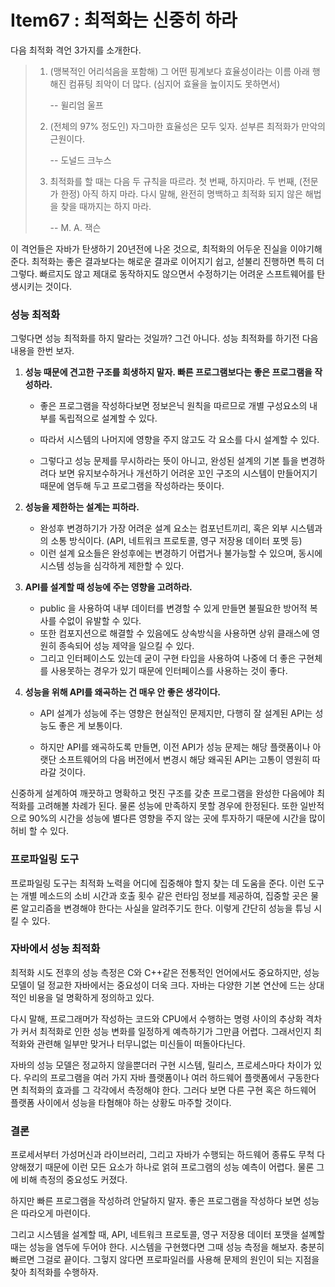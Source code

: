 # Item67 : 최적화는 신중히 하라

다음 최적화 격언 3가지를 소개한다.

> 1. (맹복적인 어리석음을 포함해) 그 어떤 핑계보다 효율성이라는 이름 아래 행해진 컴퓨팅 죄악이 더 많다. (심지어 효율을 높이지도 못하면서) 
>
>    -- 윌리엄 울프
>
> 2. (전체의 97% 정도인) 자그마한 효율성은 모두 잊자. 섣부른 최적화가 만악의 근원이다.
>
>    -- 도널드 크누스
>
> 3. 최적화를 할 때는 다음 두 규칙을 따르라. 첫 번째, 하지마라. 두 번째, (전문가 한정) 아직 하지 마라. 다시 말해, 완전히 명백하고 최적화 되지 않은 해법을 찾을 때까지는 하지 마라.
>
>    -- M. A. 잭슨

이 격언들은 자바가 탄생하기 20년전에 나온 것으로, 최적화의 어두운 진실을 이야기해준다. 최적화는 좋은 결과보다는 해로운 결과로 이어지기 쉽고, 섣불리 진행하면 특히 더 그렇다. 빠르지도 않고 제대로 동작하지도 않으면서 수정하기는 어려운 스프트웨어를 탄생시키는 것이다.



### 성능 최적화

그렇다면 성능 최적화를 하지 말라는 것일까? 그건 아니다. 성능 최적화를 하기전 다음 내용을 한번 보자.

1. **성능 때문에 견고한 구조를 희생하지 말자. 빠른 프로그램보다는 좋은 프로그램을 작성하라.** 

   * 좋은 프로그램을 작성하다보면 정보은닉 원칙을 따르므로 개별 구성요소의 내부를 독립적으로 설계할 수 있다. 

   * 따라서 시스템의 나머지에 영향을 주지 않고도 각 요소를 다시 설계할 수 있다. 
   * 그렇다고 성능 문제를 무시하라는 뜻이 아니고, 완성된 설계의 기본 틀을 변경하려다 보면 유지보수하거나 개선하기 어려운 꼬인 구조의 시스템이 만들어지기 때문에 염두해 두고 프로그램을 작성하라는 뜻이다.

2. **성능을 제한하는 설계는 피하라.** 

   * 완성후 변경하기가 가장 어려운 설계 요소는 컴포넌트끼리, 혹은 외부 시스템과의 소통 방식이다. (API, 네트워크 프로토콜, 영구 저장용 데이터 포멧 등) 
   * 이런 설계 요소들은 완성후에는 변경하기 어렵거나 불가능할 수 있으며, 동시에 시스템 성능을 심각하게 제한할 수 있다.

3. **API를 설계할 때 성능에 주는 영향을 고려하라.**

   * public 을 사용하여 내부 데이터를 변경할 수 있게 만들면 불필요한 방어적 복사를 수없이 유발할 수 있다.
   * 또한 컴포지션으로 해결할 수 있음에도 상속방식을 사용하면 상위 클래스에 영원히 종속되어 성능 제약을 일으킬 수 있다.
   * 그리고 인터페이스도 있는데 굳이 구현 타입을 사용하여 나중에 더 좋은 구현체를 사용못하는 경우가 있기 때문에 인터페이스를 사용하는 것이 좋다.

4. **성능을 위해 API를 왜곡하는 건 매우 안 좋은 생각이다.**

   * API 설계가 성능에 주는 영향은 현실적인 문제지만, 다행히 잘 설계된 API는 성능도 좋은 게 보통이다.

   * 하지만 API를 왜곡하도록 만들면, 이전 API가 성능 문제는 해당 플랫폼이나 아랫단 소프트웨어의 다음 버전에서 변경시 해당 왜곡된 API는 고통이 영원히 따라갈 것이다.

신중하게 설계하여 깨끗하고 명확하고 멋진 구조를 갖춘 프로그램을 완성한 다음에야 최적화를 고려해볼 차례가 된다. 물론 성능에 만족하지 못할 경우에 한정된다. 또한 일반적으로 90%의 시간을 성능에 별다른 영향을 주지 않는 곳에 투자하기 때문에 시간을 많이 허비 할 수 있다.



### 프로파일링 도구

프로파일링 도구는 최적화 노력을 어디에 집중해야 할지 찾는 데 도움을 준다. 이런 도구는 개별 메소드의 소비 시간과 호출 횟수 같은 런타임 정보를 제공하여, 집중할 곳은 물론 알고리즘을 변경해야 한다는 사실을 알려주기도 한다. 이렇게 간단히 성능을 튜닝 시킬 수 있다.



###  자바에서 성능 최적화

최적화 시도 전후의 성능 측정은 C와 C++같은 전통적인 언어에서도 중요하지만, 성능 모델이 덜 정교한 자바에서는 중요성이 더욱 크다. 자바는 다양한 기본 연산에 드는 상대적인 비용을 덜 명확하게 정의하고 있다. 

다시 말해, 프로그래머가 작성하는 코드와 CPU에서 수행하는 명령 사이의 추상화 격차가 커서 최적화로 인한 성능 변화를 일정하게 예측하기가 그만큼 어렵다. 그래서인지 최적화와 관련해 일부만 맞거나 터무니없는 미신들이 떠돌아다닌다.

자바의 성능 모델은 정교하지 않을뿐더러 구현 시스템, 릴리스, 프로세스마다 차이가 있다. 우리의 프로그램을 여러 가지 자바 플랫폼이나 여러 하드웨어 플랫폼에서 구동한다면 최적화의 효과를 그 각각에서 측정해야 한다. 그러다 보면 다른 구현 혹은 하드웨어 플랫폼 사이에서 성능을 타혐해야 하는 상황도 마주할 것이다.



### 결론

프로세서부터 가성머신과 라이브러리, 그리고 자바가 수행되는 하드웨어 종류도 무척 다양해졌기 때문에 이런 모든 요소가 하나로 얽혀 프로그램의 성능 예측이 어렵다. 물론 그에 비해 측정의 중요성도 커졌다.

하지만 빠른 프로그램을 작성하려 안달하지 말자. 좋은 프로그램을 작성하다 보면 성능은 따라오게 마련이다.

그리고 시스템을 설계할 때, API, 네트워크 프로토콜, 영구 저장용 데이터 포맷을 설꼐할 때는 성능을 염두에 두어야 한다. 시스템을 구현했다면 그때 성능 측정을 해보자. 충분히 빠르면 그걸로 끝이다. 그헣지 않다면 프로파일러를 사용해 문제의 원인이 되는 지점을 찾아 최적화를 수행하자.

